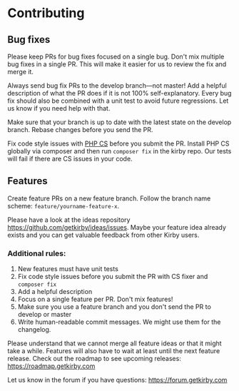 # Contributing

## Bug fixes

Please keep PRs for bug fixes focused on a single bug. Don't mix multiple bug fixes in a single PR. This will make it easier for us to review the fix and merge it. 

Always send bug fix PRs to the develop branch––not master! Add a helpful description of what the PR does if it is not 100% self-explanatory. Every bug fix should also be combined with a unit test to avoid future regressions. Let us know if you need help with that. 

Make sure that your branch is up to date with the latest state on the develop branch. Rebase changes before you send the PR. 

Fix code style issues with [PHP CS](https://github.com/FriendsOfPHP/PHP-CS-Fixer) before you submit the PR. Install PHP CS globally via composer and then run `composer fix` in the kirby repo. Our tests will fail if there are CS issues in your code.

## Features

Create feature PRs on a new feature branch. Follow the branch name scheme: `feature/yourname-feature-x`. 

Please have a look at the ideas repository https://github.com/getkirby/ideas/issues. Maybe your feature idea already exists and you can get valuable feedback from other Kirby users. 

### Additional rules: 

1. New features must have unit tests
2. Fix code style issues before you submit the PR with CS fixer and `composer fix`
3. Add a helpful description
4. Focus on a single feature per PR. Don't mix features!
5. Make sure you use a feature branch and you don't send the PR to develop or master
6. Write human-readable commit messages. We might use them for the changelog. 

Please understand that we cannot merge all feature ideas or that it might take a while. Features will also have to wait at least until the next feature release. Check out the roadmap to see upcoming releases: https://roadmap.getkirby.com

Let us know in the forum if you have questions: https://forum.getkirby.com
